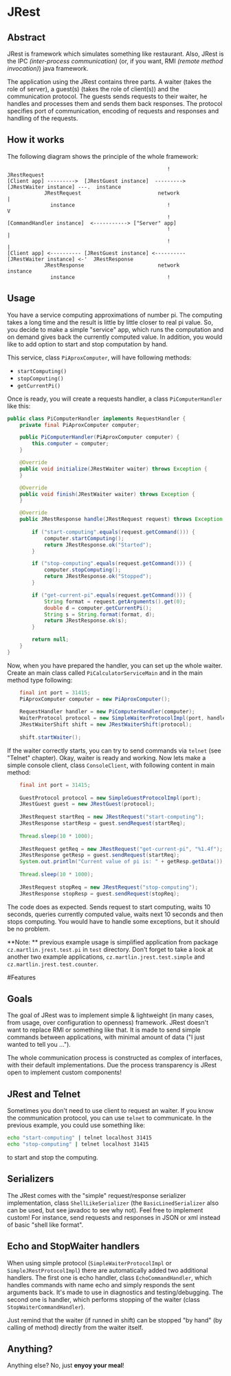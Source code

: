 # JRest

## Abstract

JRest is framework which simulates something like restaurant. Also, JRest is the IPC _(inter-process communication)_ (or, if you want, RMI _(remote method invocation)_) java framework.

The application using the JRest contains three parts. A waiter (takes the role of server), a guest(s) (takes the role of client(s)) and the communication protocol. The guests sends requests to their waiter, he handles and processes them and sends them back responses. The protocol specifies port of communication, encoding of requests and responses and handling of the requests.

## How it works
The following diagram shows the principle of the whole framework:
```
                                                    !                                 JRestRequest
[Client app] --------->  [JRestGuest instance]  ---------> [JRestWaiter instance] ---.  instance
			JRestRequest                         network                             |   
              instance                              !                                V
			                                        !                 [CommandHandler instance]  <-----------> ["Server" app]
                                                    !                                |
                                                    !                                |  
[Client app] <---------- [JRestGuest instance] <---------- [JRestWaiter instance] <-'  JRestResponse
            JRestResponse                        network                                  instance
              instance                              !
```

## Usage 

You have a service computing approximations of number pi. The computing takes a long time and the result is little by little closer to real pi value. So, you decide to make a simple "service" app, which runs the computation and on demand gives back the currently computed value. In addition, you would like to add option to start and stop computation by hand.

This service, class `PiAproxComputer`, will have following methods:
 - `startComputing()`
 - `stopComputing()`
 - `getCurrentPi()`

Once is ready, you will create a requests handler, a class `PiComputerHandler` like this:
```java
public class PiComputerHandler implements RequestHandler {
	private final PiAproxComputer computer;

	public PiComputerHandler(PiAproxComputer computer) {
		this.computer = computer;
	}

	@Override
	public void initialize(JRestWaiter waiter) throws Exception {
	}

	@Override
	public void finish(JRestWaiter waiter) throws Exception {
	}

	@Override
	public JRestResponse handle(JRestRequest request) throws Exception {
	
		if ("start-computing".equals(request.getCommand())) {
			computer.startComputing();
			return JRestResponse.ok("Started");
		}

		if ("stop-computing".equals(request.getCommand())) {
			computer.stopComputing();
			return JRestResponse.ok("Stopped");
		}

		if ("get-current-pi".equals(request.getCommand())) {
			String format = request.getArguments().get(0);
			double d = computer.getCurrentPi();
			String s = String.format(format, d);
			return JRestResponse.ok(s);
		}

		return null;
	}
}
```
Now, when you have prepared the handler, you can set up the whole waiter. Create an main class called `PiCalculatorServiceMain` and in the main method type following:
```java
	final int port = 31415;
	PiAproxComputer computer = new PiAproxComputer();
	
	RequestHandler handler = new PiComputerHandler(computer);
	WaiterProtocol protocol = new SimpleWaiterProtocolImpl(port, handler);
	JRestWaiterShift shift = new JRestWaiterShift(protocol);
	
	shift.startWaiter();
```
If the waiter correctly starts, you can try to send commands via `telnet` (see "Telnet" chapter). Okay, waiter is ready and working. Now lets make a simple console client, class `ConsoleClient`, with following content in main method:
```java
	final int port = 31415;
	
	GuestProtocol protocol = new SimpleGuestProtocolImpl(port);
	JRestGuest guest = new JRestGuest(protocol);
	
	JRestRequest startReq = new JRestRequest("start-computing");
	JRestResponse startResp = guest.sendRequest(startReq);
	
	Thread.sleep(10 * 1000);
	
	JRestRequest getReq = new JRestRequest("get-current-pi", "%1.4f");
	JRestResponse getResp = guest.sendRequest(startReq);
	System.out.println("Current value of pi is: " + getResp.getData());
	
	Thread.sleep(10 * 1000);
	
	JRestRequest stopReq = new JRestRequest("stop-computing");
	JRestResponse stopResp = guest.sendRequest(stopReq);
```
The code does as expected. Sends request to start computing, waits 10 seconds, queries currently computed value, waits next 10 seconds and then stops computing. You would have to handle some exceptions, but it should be no problem.

**Note: ** previous example usage is simplified application from package `cz.martlin.jrest.test.pi` in `test` directory. Don't forget to take a look at another two example applications, `cz.martlin.jrest.test.simple` and `cz.martlin.jrest.test.counter`.

#Features

## Goals
The goal of JRest was to implement simple & lightweight (in many cases, from usage, over configuration to openness) framework. JRest doesn't want to replace RMI or something like that. It is made to send simple commands between applications, with minimal amount of data ("I just wanted to tell you ...").

The whole communication process is constructed as complex of interfaces, with their default implementations. Due the process transparency is JRest open to implement custom components! 

## JRest and Telnet
Sometimes you don't need to use client to request an waiter. If you know the communication protocol, you can use `telnet` to communicate. In the previous example, you could use something like:
```bash
echo "start-computing" | telnet localhost 31415
echo "stop-computing" | telnet localhost 31415
``` 
to start and stop the computing.

## Serializers
The JRest comes with the "simple" request/response serializer implementation, class `ShellLikeSerializer` (the `BasicLinedSerializer` also can be used, but see javadoc to see why not). Feel free to implement custom! For instance, send requests and responses in JSON or xml instead of basic "shell like format".

## Echo and StopWaiter handlers
When using simple protocol (`SimpleWaiterProtocolImpl` or `SimpleJRestProtocolImpl`) there are automatically added two additional handlers. The first one is echo handler, class `EchoCommandHandler`, which handles commands with name echo and simply responds the sent arguments back. It's made to use in diagnostics and testing/debugging. The second one is handler, which performs stopping of the waiter (class `StopWaiterCommandHandler`). 

Just remind that the waiter (if runned in shift) can be stopped "by hand" (by calling of method) directly from the waiter itself.

## Anything?

Anything else? No, just **enyoy your meal**!



